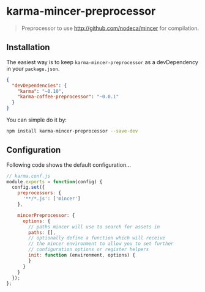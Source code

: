 # karma-mincer-preprocessor

> Preprocessor to use http://github.com/nodeca/mincer for compilation.

## Installation

The easiest way is to keep `karma-mincer-preprocessor` as a devDependency in your `package.json`.
```json
{
  "devDependencies": {
    "karma": "~0.10",
    "karma-coffee-preprocessor": "~0.0.1"
  }
}
```

You can simple do it by:
```bash
npm install karma-mincer-preprocessor --save-dev
```

## Configuration
Following code shows the default configuration...
```js
// karma.conf.js
module.exports = function(config) {
  config.set({
    preprocessors: {
      '**/*.js': ['mincer']
    },

    mincerPreprocessor: {
      options: {
        // paths mincer will use to search for assets in
        paths: [],
        // optionally define a function which will receive
        // the mincer environment to allow you to set further
        // configuration options or register helpers
        init: function (environment, options) {
        }
      }
    }
  });
};
```
